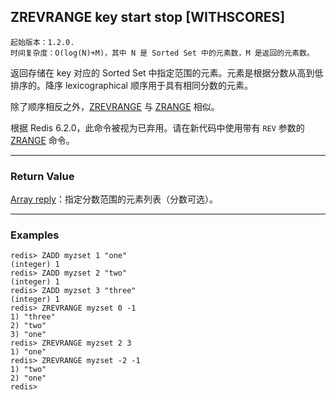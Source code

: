 ## ZREVRANGE key start stop [WITHSCORES]

    起始版本：1.2.0.
    时间复杂度：O(log(N)+M)，其中 N 是 Sorted Set 中的元素数，M 是返回的元素数。

返回存储在 key 对应的 Sorted Set 中指定范围的元素。元素是根据分数从高到低排序的。降序 lexicographical 顺序用于具有相同分数的元素。

除了顺序相反之外，[ZREVRANGE](ZREVRANGE.md) 与 [ZRANGE](ZRANGE.md) 相似。

根据 Redis 6.2.0，此命令被视为已弃用。请在新代码中使用带有 `REV` 参数的 [ZRANGE](ZRANGE.md) 命令。

---

### Return Value

[Array reply](../topics/protocol.md#resp-arrays)：指定分数范围的元素列表（分数可选）。

---

### Examples

```
redis> ZADD myzset 1 "one"
(integer) 1
redis> ZADD myzset 2 "two"
(integer) 1
redis> ZADD myzset 3 "three"
(integer) 1
redis> ZREVRANGE myzset 0 -1
1) "three"
2) "two"
3) "one"
redis> ZREVRANGE myzset 2 3
1) "one"
redis> ZREVRANGE myzset -2 -1
1) "two"
2) "one"
redis> 
```